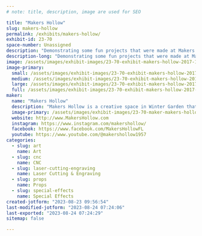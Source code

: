 ```yaml
---
# note: title, description, image are used for SEO

title: "Makers Hollow"
slug: makers-hollow
permalink: /exhibits/makers-hollow/
exhibit-id: 23-70
space-number: Unassigned
description: "Demonstrating some fun projects that were made at Makers Hollow.  Art and creations."
description-long: "Demonstrating some fun projects that were made at Makers Hollow.  Art and creations."
image: /assets/images/exhibit-images/23-70-exhibit-makers-hollow-2017-10-22-15-33-40-large.jpg
image-primary: 
  small: /assets/images/exhibit-images/23-70-exhibit-makers-hollow-2017-10-22-15-33-40-small.jpg
  medium: /assets/images/exhibit-images/23-70-exhibit-makers-hollow-2017-10-22-15-33-40-medium.jpg
  large: /assets/images/exhibit-images/23-70-exhibit-makers-hollow-2017-10-22-15-33-40-large.jpg
  full: /assets/images/exhibit-images/23-70-exhibit-makers-hollow-2017-10-22-15-33-40-full.jpg
maker: 
  name: "Makers Hollow"
  description: "Makers Hollow is a creative space in Winter Garden that serves artists and makers with resources and a venue to create and tell stories through making.  We are a sandbox to play in."
  image-primary: /assets/images/exhibit-images/23-70-maker-makers-hollow-makershollow-logo-ink-medium.JPG
  website: http://www.MakersHollow.com
  instagram: https://www.instagram.com/makershollow/
  facebook: https://www.facebook.com/MakersHollowFL
  youtube: https://www.youtube.com/@makershollow1957
categories: 
  - slug: art
    name: Art
  - slug: cnc
    name: CNC
  - slug: laser-cutting-engraving
    name: Laser Cutting & Engraving
  - slug: props
    name: Props
  - slug: special-effects
    name: Special Effects
created-jotform: "2023-08-23 09:56:54"
last-modified-jotform: "2023-08-24 07:24:06"
last-exported: "2023-08-24 07:24:29"
sitemap: false

---
```

